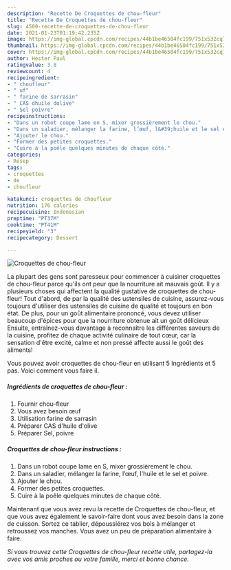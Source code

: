 ```yaml
---
description: "Recette De Croquettes de chou-fleur"
title: "Recette De Croquettes de chou-fleur"
slug: 4500-recette-de-croquettes-de-chou-fleur
date: 2021-01-23T01:19:42.235Z
image: https://img-global.cpcdn.com/recipes/44b1be46504fc199/751x532cq70/croquettes-de-chou-fleur-photo-principale-de-la-recette.jpg
thumbnail: https://img-global.cpcdn.com/recipes/44b1be46504fc199/751x532cq70/croquettes-de-chou-fleur-photo-principale-de-la-recette.jpg
cover: https://img-global.cpcdn.com/recipes/44b1be46504fc199/751x532cq70/croquettes-de-chou-fleur-photo-principale-de-la-recette.jpg
author: Hester Paul
ratingvalue: 3.8
reviewcount: 4
recipeingredient:
- " choufleur"
- " uf"
- " farine de sarrasin"
- " CAS dhuile dolive"
- " Sel poivre"
recipeinstructions:
- "Dans un robot coupe lame en S, mixer grossièrement le chou."
- "Dans un saladier, mélanger la farine, l’œuf, l&#39;huile et le sel et poivre."
- "Ajouter le chou."
- "Former des petites croquettes."
- "Cuire à la poêle quelques minutes de chaque côté."
categories:
- Resep
tags:
- croquettes
- de
- choufleur

katakunci: croquettes de choufleur 
nutrition: 176 calories
recipecuisine: Indonesian
preptime: "PT37M"
cooktime: "PT41M"
recipeyield: "3"
recipecategory: Dessert

---
```



![Croquettes de chou-fleur](https://img-global.cpcdn.com/recipes/44b1be46504fc199/751x532cq70/croquettes-de-chou-fleur-photo-principale-de-la-recette.jpg)

La plupart des gens sont paresseux pour commencer à cuisiner croquettes de chou-fleur parce qu'ils ont peur que la nourriture ait mauvais goût. Il y a plusieurs choses qui affectent la qualité gustative de croquettes de chou-fleur! Tout d'abord, de par la qualité des ustensiles de cuisine, assurez-vous toujours d'utiliser des ustensiles de cuisine de qualité et toujours en bon état. De plus, pour un goût alimentaire prononcé, vous devez utiliser beaucoup d'épices pour que la nourriture obtenue ait un goût délicieux Ensuite, entraînez-vous davantage à reconnaître les différentes saveurs de la cuisine, profitez de chaque activité culinaire de tout cœur, car la sensation d'être excité, calme et non pressé affecte aussi le goût des aliments!

<!--inarticleads1-->

Vous pouvez avoir croquettes de chou-fleur en utilisant 5 Ingrédients et 5 pas. Voici comment vous faire il.

##### Ingrédients de croquettes de chou-fleur :

1. Fournir  chou-fleur
1. Vous avez besoin  œuf
1. Utilisation  farine de sarrasin
1. Préparer  CAS d&#39;huile d&#39;olive
1. Préparer  Sel, poivre




<!--inarticleads2-->

##### Croquettes de chou-fleur instructions :

1. Dans un robot coupe lame en S, mixer grossièrement le chou.
1. Dans un saladier, mélanger la farine, l’œuf, l&#39;huile et le sel et poivre.
1. Ajouter le chou.
1. Former des petites croquettes.
1. Cuire à la poêle quelques minutes de chaque côté.




<!--inarticleads1-->

<p>
Maintenant que vous avez revu la recette de Croquettes de chou-fleur, et que vous avez également le savoir-faire dont vous avez besoin dans la zone de cuisson. Sortez ce tablier, dépoussiérez vos bols à mélanger et retroussez vos manches. Vous avez un peu de préparation alimentaire à faire.
</p>

<p>
<i>Si vous trouvez cette Croquettes de chou-fleur recette utile, partagez-la avec vos amis proches ou votre famille, merci et bonne chance.</i>
</p>
